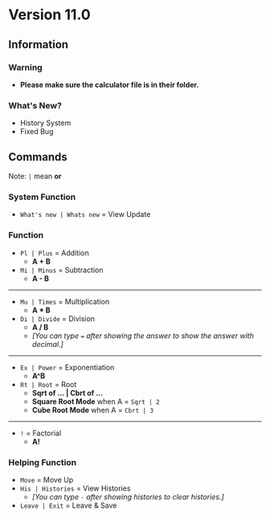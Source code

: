 # Version 11.0

## Information
### Warning
* **Please make sure the calculator file is in their folder.**
### What's New?
* History System
* Fixed Bug


## Commands
Note: `|` mean **or**

### System Function
* `What's new | Whats new` = View Update

### Function
* `Pl | Plus` = Addition
  * **A + B**
* `Mi | Minus` = Subtraction
  * **A - B**

---

* `Mu | Times` = Multiplication
  * **A \* B**
* `Di | Divide` = Division
  * **A / B**
  * *[You can type `=` after showing the answer to show the answer with decimal.]*

---

* `Ex | Power` = Exponentiation
  * **A^B**
* `Rt | Root` = Root
  * **Sqrt of ... | Cbrt of ...**
  * **Square Root Mode** when A = `Sqrt | 2`
  * **Cube Root Mode** when A = `Cbrt | 3`

---

* `!` = Factorial
  * **A!**

### Helping Function
* `Move` = Move Up
* `His | Histories` = View Histories
  * *[You can type `-` after showing histories to clear histories.]*
* `Leave | Exit` = Leave & Save